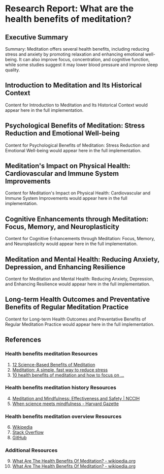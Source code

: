 # Research Report: What are the health benefits of meditation?

## Executive Summary

Summary: Meditation offers several health benefits, including reducing stress and anxiety by promoting relaxation and enhancing emotional well-being. It can also improve focus, concentration, and cognitive function, while some studies suggest it may lower blood pressure and improve sleep quality.

## Introduction to Meditation and Its Historical Context

Content for Introduction to Meditation and Its Historical Context would appear here in the full implementation.

## Psychological Benefits of Meditation: Stress Reduction and Emotional Well-being

Content for Psychological Benefits of Meditation: Stress Reduction and Emotional Well-being would appear here in the full implementation.

## Meditation's Impact on Physical Health: Cardiovascular and Immune System Improvements

Content for Meditation's Impact on Physical Health: Cardiovascular and Immune System Improvements would appear here in the full implementation.

## Cognitive Enhancements through Meditation: Focus, Memory, and Neuroplasticity

Content for Cognitive Enhancements through Meditation: Focus, Memory, and Neuroplasticity would appear here in the full implementation.

## Meditation and Mental Health: Reducing Anxiety, Depression, and Enhancing Resilience

Content for Meditation and Mental Health: Reducing Anxiety, Depression, and Enhancing Resilience would appear here in the full implementation.

## Long-term Health Outcomes and Preventative Benefits of Regular Meditation Practice

Content for Long-term Health Outcomes and Preventative Benefits of Regular Meditation Practice would appear here in the full implementation.

## References

### Health benefits meditation Resources

1. [12 Science-Based Benefits of Meditation](https://www.healthline.com/nutrition/12-benefits-of-meditation)
2. [Meditation: A simple, fast way to reduce stress](https://www.mayoclinic.org/tests-procedures/meditation/in-depth/meditation/art-20045858)
3. [10 health benefits of meditation and how to focus on ...](https://health.ucdavis.edu/blog/cultivating-health/10-health-benefits-of-meditation-and-how-to-focus-on-mindfulness-and-compassion/2022/12)

### Health benefits meditation history Resources

4. [Meditation and Mindfulness: Effectiveness and Safety | NCCIH](https://www.nccih.nih.gov/health/meditation-and-mindfulness-effectiveness-and-safety)
5. [When science meets mindfulness - Harvard Gazette](https://news.harvard.edu/gazette/story/2018/04/harvard-researchers-study-how-mindfulness-may-change-the-brain-in-depressed-patients/)

### Health benefits meditation overview Resources

6. [Wikipedia](https://en.wikipedia.org/)
7. [Stack Overflow](https://stackoverflow.com/)
8. [GitHub](https://github.com/)

### Additional Resources

9. [What Are The Health Benefits Of Meditation? - wikipedia.org](https://en.wikipedia.org/wiki/health)
10. [What Are The Health Benefits Of Meditation? - wikipedia.org](https://en.wikipedia.org/wiki/Special:Search?search=health+benefits+meditation)


